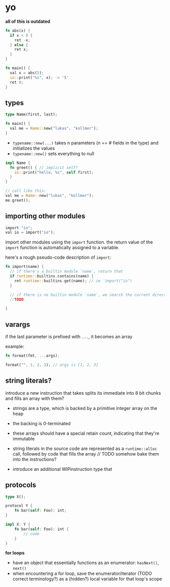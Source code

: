# yo

**all of this is outdated**

```rust
fn abs(x) {
  if x < 0 {
    ret -x;
  } else {
    ret x;
  }
}

fn main() {
  val x = abs(5);
  io::print("%s", x); -> '5'
  ret 0;
}
```


## types
```rust
type Name(first, last);

fn main() {
  val me = Name::new("lukas", "kollmer");
}
```

- `typename::new(...)` takes n parameters (n == # fields in the type) and initializes the values
- `typename::new()` sets everything to null

```rust
impl Name {
  fn greet() { // implicit self?
    io::print("hello, %s", self.first);
  }
}

// call like this:
val me = Name::new("lukas", "kollmer");
me.greet();
```

## importing other modules
```rust
import "io";
val io = import("io");
```

import other modules using the `import` function.
the return value of the `import` function is automatically assigned to a variable.

here's a rough pseudo-code description of `import`:
```rust
fn import(name) {
  // if there's a builtin module `name`, return that
  if runtime::builtins.contains(name) {
    ret runtime::builtins.get(name); // ie `import("io")
  }

  // if there is no builtin module `name`, we search the current directory
  //TODO

}
```


## varargs
if the last parameter is prefixed with `...`, it becomes an array

example:
```rust
fn format(fmt, ...args);

format("", 1, 2, 3); // args is [1, 2, 3]
```

## string literals?
introduce a new instruction that takes splits its immediate into 8 bit chunks and fills an array with them?

- strings are a type, which is backed by a primitive integer array on the heap
- the backing is 0-terminated
- these arrays should have a special retain count, indicating that they're immutable
- string literals in the source code are represented as a `runtime::alloc` call, followed by code that fills the array // TODO somehow bake them into the instructions?

- introduce an additional WIPinstruction type that



## protocols
```rust
type X();

protocol Y {
    fn bar(self: Foo): int;
}

impl X: Y {
    fn bar(self: Foo): int {
        // code
    }
}
```


**for loops**
- have an object that essentially functions as an enumerator: `hasNext()`, `next()`
- when encountering a for loop, save the enumerator/iterator (TODO correct terminology?) as a (hidden?) local variable for that loop's scope
